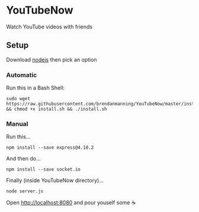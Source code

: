 # YouTubeNow
Watch YouTube videos with friends
## Setup
Download [nodejs](https://nodejs.org/en/) then pick an option
### Automatic
Run this in a Bash Shell:
```
sudo wget https://raw.githubusercontent.com/brendanmanning/YouTubeNow/master/install.sh && chmod +x install.sh && ./install.sh
```
### Manual
Run this...
```
npm install --save express@4.10.2
```
And then do...
```
npm install --save socket.io
```
Finally (inside YouTubeNow directory)...
```
node server.js
```
Open [http://localhost:8080](http://localhost:8080) and pour youself some ☕
